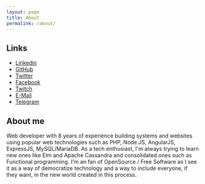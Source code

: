 ```yaml
---
layout: page
title: About
permalink: /about/
---
```


## Links

* [Linkedin](https://linkedin.com/in/reinaldorauch) 
* [GitHub](https://github.com/reinaldorauch)
* [Twitter](https://twitter.com/reinaldorauch)
* [Facebook](https://facebook.com/reinaldo.rauch)
* [Twitch](https://twich.tv/reinaldorauch)
* [E-Mail](mailto:reinaldorauch@gmail.com)
* [Telegram](https://t.me/ReinaldoRauch)

## About me

Web developer with 8 years of experience building systems and websites using popular web technologies such as PHP, Node.JS, AngularJS, ExpressJS, MySQL/MariaDB. As a tech enthusiast, I'm always trying to learn new ones like Elm and Apache Cassandra and consolidated ones such as Functional programming.
I'm an fan of OpenSource / Free Software as I see it as a way of democratize technology and a way to include everyone, if they want, in the new world 
created in this process.